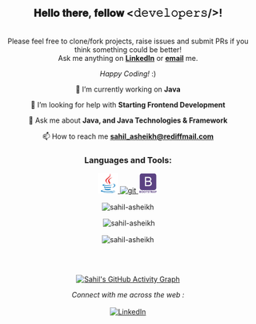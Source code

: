 <div align="center">
<h2> 𝐇𝐞𝐥𝐥𝐨 𝐭𝐡𝐞𝐫𝐞, 𝐟𝐞𝐥𝐥𝐨𝐰 <𝚍𝚎𝚟𝚎𝚕𝚘𝚙𝚎𝚛𝚜/>!</h2>
</div>

<div align="center">
<br>
Please feel free to clone/fork projects, raise issues and submit PRs if you think something could be better! <br>
Ask me anything on <a href="https://www.linkedin.com/in/sahil-asheikh/"><b>LinkedIn</b></a> or <a href="mailto:sahil_asheikh@rediffmail.com"><b>email</b></a> me.

<i>Happy Coding!</i> :)

<!--   🔭 I’m currently working on my **Start-Up** -->

  🌱 I’m currently working on **Java**

  🤝 I’m looking for help with **Starting Frontend Development**

  💬 Ask me about **Java, and Java Technologies & Framework**

  📫 How to reach me **sahil_asheikh@rediffmail.com**


<h3 align="center">Languages and Tools:</h3>
<p align="center">
 <a href="https://www.java.com" target="_blank">
  <img src="https://raw.githubusercontent.com/devicons/devicon/master/icons/java/java-original.svg" alt="java" width="40" height="40"/>
 </a>
 <a href="https://git-scm.com/" target="_blank">
  <img src="https://www.vectorlogo.zone/logos/git-scm/git-scm-icon.svg" alt="git" width="40" height="40"/>
 </a>
 <a href="https://getbootstrap.com" target="_blank">
  <img src="https://raw.githubusercontent.com/devicons/devicon/master/icons/bootstrap/bootstrap-plain-wordmark.svg" alt="bootstrap" width="40" height="40"/>
 </a>
</p>


</div>
<!-- Git Hub Stats -->
<div align="center">
<p><img align="center" src="https://github-readme-stats.vercel.app/api/top-langs?username=sahil-asheikh&show_icons=true&locale=en&layout=compact" alt="sahil-asheikh" /></p>
<p>&nbsp;<img align="center" src="https://github-readme-stats.vercel.app/api?username=sahil-asheikh&show_icons=true&locale=en" alt="sahil-asheikh" /></p>
<p><img align="center" src="https://github-readme-streak-stats.herokuapp.com/?user=sahil-asheikh&" alt="sahil-asheikh" /></p>
</br>
</br>

<!-- skills -->
[![Sahil's GitHub Activity Graph](https://activity-graph.herokuapp.com/graph?username=sahil-asheikh&bg_color=000000&color=FFFFFF&line=FFFFFF&point=00FF00)](https://github.com/sahil-asheikh/github-readme-activity-graph)

<i>Connect with me across the web :</i>
<br>
<br>
<a href="https://www.linkedin.com/in/sahil-asheikh/" target="_blank"><img src="https://img.shields.io/badge/LinkedIn-%230077B5.svg?&style=flat-square&logo=linkedin&logoColor=white" alt="LinkedIn"></a>


</div>
